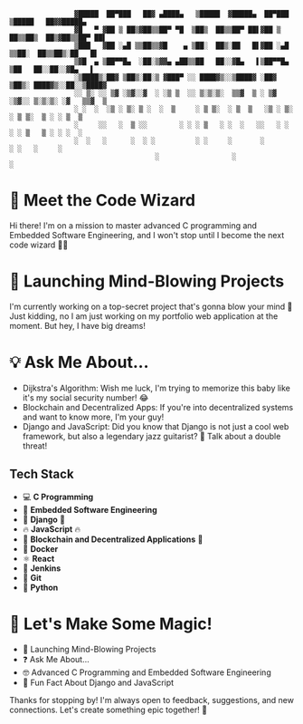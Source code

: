 
                    ▓█████  ██▀███   ██▓ ▄████▄   ▒█████  ▓█████▄  ██▀███   ▒█████   ██▓▓█████▄ 
                    ▓█   ▀ ▓██ ▒ ██▒▓██▒▒██▀ ▀█  ▒██▒  ██▒▒██▀ ██▌▓██ ▒ ██▒▒██▒  ██▒▓██▒▒██▀ ██▌
                    ▒███   ▓██ ░▄█ ▒▒██▒▒▓█    ▄ ▒██░  ██▒░██   █▌▓██ ░▄█ ▒▒██░  ██▒▒██▒░██   █▌
                    ▒▓█  ▄ ▒██▀▀█▄  ░██░▒▓▓▄ ▄██▒▒██   ██░░▓█▄   ▌▒██▀▀█▄  ▒██   ██░░██░░▓█▄   ▌
                    ░▒████▒░██▓ ▒██▒░██░▒ ▓███▀ ░░ ████▓▒░░▒████▓ ░██▓ ▒██▒░ ████▓▒░░██░░▒████▓ 
                    ░░ ▒░ ░░ ▒▓ ░▒▓░░▓  ░ ░▒ ▒  ░░ ▒░▒░▒░  ▒▒▓  ▒ ░ ▒▓ ░▒▓░░ ▒░▒░▒░ ░▓   ▒▒▓  ▒ 
                    ░ ░  ░  ░▒ ░ ▒░ ▒ ░  ░  ▒     ░ ▒ ▒░  ░ ▒  ▒   ░▒ ░ ▒░  ░ ▒ ▒░  ▒ ░ ░ ▒  ▒ 
                    ░     ░░   ░  ▒ ░░        ░ ░ ░ ▒   ░ ░  ░   ░░   ░ ░ ░ ░ ▒   ▒ ░ ░ ░  ░ 
                    ░  ░   ░      ░  ░ ░          ░ ░     ░       ░         ░ ░   ░     ░    
                                        ░                  ░                             ░      


# 🤖 Meet the Code Wizard

Hi there! I'm on a mission to master advanced C programming and Embedded Software Engineering, and I won't stop until I become the next code wizard 🧙‍♂️

# 🚀 Launching Mind-Blowing Projects

I'm currently working on a top-secret project that's gonna blow your mind 🤯 Just kidding, no I am just working on my portfolio web application at the moment. But hey, I have big dreams! 

# 💡 Ask Me About...

- Dijkstra's Algorithm: Wish me luck, I'm trying to memorize this baby like it's my social security number! 😂 
- Blockchain and Decentralized Apps: If you're into decentralized systems and want to know more, I'm your guy! 
- Django and JavaScript: Did you know that Django is not just a cool web framework, but also a legendary jazz guitarist? 🎸 Talk about a double threat!

## Tech Stack

- 💻 **C Programming**
- 🔧 **Embedded Software Engineering**
- 🚀 **Django** :snake:
- 🔥 **JavaScript** :fire:
- 🔗 **Blockchain and Decentralized Applications** :link:
- 🐳 **Docker**
- ⚛️ **React**
- 🌊 **Jenkins**
- 💾 **Git**
- 🐍 **Python**

# 🎉 Let's Make Some Magic!

- :rocket: Launching Mind-Blowing Projects
- :question: Ask Me About...
- :nerd_face: Advanced C Programming and Embedded Software Engineering
- :musical_note: Fun Fact About Django and JavaScript

Thanks for stopping by! I'm always open to feedback, suggestions, and new connections. Let's create something epic together! 🚀


                                              
                                                                                                                                                        
